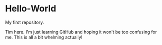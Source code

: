 # Hello-World
My first repository.

Tim here. I'm just learning GitHub and hoping it won't be too confusing for me.
This is all a bit whelming actually!
